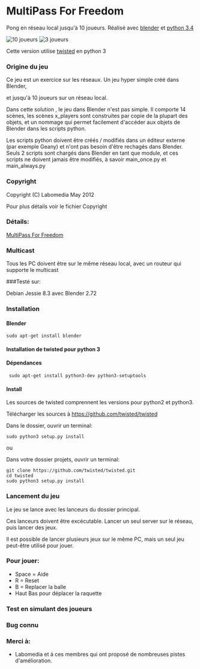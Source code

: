 # MultiPass For Freedom

Pong en réseau local jusqu'à 10 joueurs. Réalisé avec [blender](https://www.blender.org/) et [python 3.4](https://www.python.org/)

![10 joueurs](https://github.com/sergeLabo/mpff/blob/master/doc/mpff_10.png)
![3 joueurs](https://github.com/sergeLabo/mpff/blob/master/doc/mpff_02.png)

Cette version utilise [twisted](https://twistedmatrix.com/trac/) en python 3

### Origine du jeu

Ce jeu est un exercice sur les réseaux. Un jeu hyper simple créé dans Blender,

et jusqu'à 10 joueurs sur un réseau local.

Dans cette solution , le jeu dans Blender n'est pas simple. Il comporte 14 scènes,
les scènes x_players sont construites par copie de la plupart des objets, et un
nommage qui permet facilement d'accéder aux objets de Blender dans les scripts python.

Les scripts python doivent être créés / modifiés dans un éditeur externe (par exemple Geany)
et n'ont pas besoin d'être rechagés dans Blender. Seuls 2 scripts sont chargés
dans Blender en tant que module, et ces scripts ne doivent jamais être modifiés,
à savoir main_once.py et main_always.py

### Copyright

Copyright (C) Labomedia May 2012

Pour plus détails voir le fichier Copyright

### Détails:

[MultiPass For Freedom]()

### Multicast

Tous les PC doivent être sur le même réseau local,
avec un routeur qui supporte le multicast

###Testé sur:

Debian Jessie 8.3 avec Blender 2.72

### Installation
#### Blender

~~~text
sudo apt-get install blender
~~~

#### Installation de twisted pour python 3
#### Dépendances

~~~text
 sudo apt-get install python3-dev python3-setuptools
~~~

#### Install

Les sources de twisted comprennent les versions pour python2 et python3.

Télécharger les sources à https://github.com/twisted/twisted

Dans le dossier, ouvrir un terminal:

~~~text
sudo python3 setup.py install
~~~

ou

Dans votre dossier projets, ouvrir un terminal:

~~~text
git clone https://github.com/twisted/twisted.git
cd twisted
sudo python3 setup.py install
~~~

### Lancement du jeu

Le jeu se lance avec les lanceurs du dossier principal.

Ces lanceurs doivent être excécutable. Lancer un seul server sur le réseau, puis lancer des jeux.

Il est possible de lancer plusieurs jeux sur le même PC, mais un seul jeu
peut-être utilisé pour jouer.

### Pour jouer:

- Space = Aide
- R = Reset
- B = Replacer la balle
- Haut Bas pour déplacer la raquette

### Test en simulant des joueurs


### Bug connu



### Merci à:

 - Labomedia et à ces membres qui ont proposé de nombreuses pistes d'amélioration.
